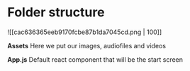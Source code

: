 # Folder structure

![[cac636365eeb9170fcbe87b1da7045cd.png | 100]]

<b>Assets</b>
Here we put our images, audiofiles and videos

<b>App.js</b>
Default react component that will be the start screen
